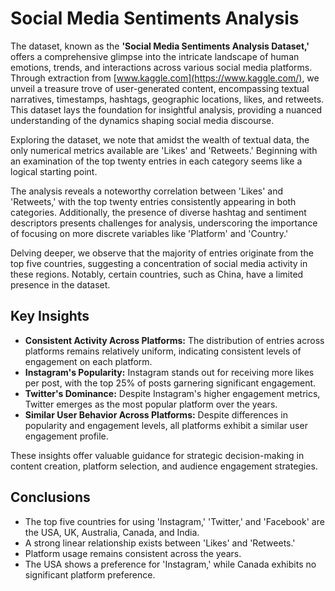 # Social Media Sentiments Analysis

The dataset, known as the **'Social Media Sentiments Analysis Dataset,'** offers a comprehensive glimpse into the intricate landscape of human emotions, trends, and interactions across various social media platforms. Through extraction from [www.kaggle.com](https://www.kaggle.com/), we unveil a treasure trove of user-generated content, encompassing textual narratives, timestamps, hashtags, geographic locations, likes, and retweets. This dataset lays the foundation for insightful analysis, providing a nuanced understanding of the dynamics shaping social media discourse.

Exploring the dataset, we note that amidst the wealth of textual data, the only numerical metrics available are 'Likes' and 'Retweets.' Beginning with an examination of the top twenty entries in each category seems like a logical starting point.

The analysis reveals a noteworthy correlation between 'Likes' and 'Retweets,' with the top twenty entries consistently appearing in both categories. Additionally, the presence of diverse hashtag and sentiment descriptors presents challenges for analysis, underscoring the importance of focusing on more discrete variables like 'Platform' and 'Country.'

Delving deeper, we observe that the majority of entries originate from the top five countries, suggesting a concentration of social media activity in these regions. Notably, certain countries, such as China, have a limited presence in the dataset.

## Key Insights

- **Consistent Activity Across Platforms:** The distribution of entries across platforms remains relatively uniform, indicating consistent levels of engagement on each platform.
- **Instagram's Popularity:** Instagram stands out for receiving more likes per post, with the top 25% of posts garnering significant engagement.
- **Twitter's Dominance:** Despite Instagram's higher engagement metrics, Twitter emerges as the most popular platform over the years.
- **Similar User Behavior Across Platforms:** Despite differences in popularity and engagement levels, all platforms exhibit a similar user engagement profile.

These insights offer valuable guidance for strategic decision-making in content creation, platform selection, and audience engagement strategies.

## Conclusions

- The top five countries for using 'Instagram,' 'Twitter,' and 'Facebook' are the USA, UK, Australia, Canada, and India.
- A strong linear relationship exists between 'Likes' and 'Retweets.'
- Platform usage remains consistent across the years.
- The USA shows a preference for 'Instagram,' while Canada exhibits no significant platform preference.
